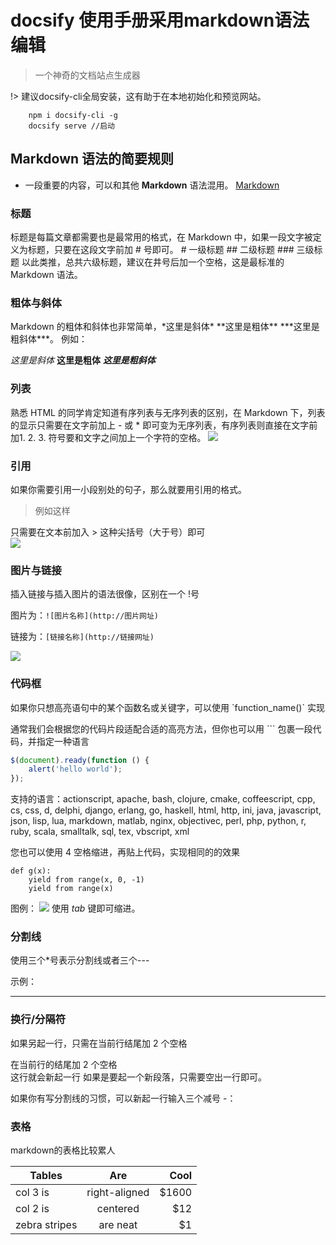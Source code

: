 # docsify 使用手册采用markdown语法编辑

> 一个神奇的文档站点生成器

!> 建议docsify-cli全局安装，这有助于在本地初始化和预览网站。

        npm i docsify-cli -g
        docsify serve //启动

## Markdown 语法的简要规则

* 一段重要的内容，可以和其他 **Markdown** 语法混用。   [Markdown](/demo':target=_blank')

### 标题

标题是每篇文章都需要也是最常用的格式，在 Markdown 中，如果一段文字被定义为标题，只要在这段文字前加 # 号即可。
    # 一级标题
    ## 二级标题
    ### 三级标题
以此类推，总共六级标题，建议在井号后加一个空格，这是最标准的 Markdown 语法。

### 粗体与斜体
Markdown 的粗体和斜体也非常简单，\*这里是斜体\* \*\*这里是粗体\*\*   \*\*\*这里是粗斜体\*\*\*。
例如：

*这里是斜体* 
**这里是粗体**
***这里是粗斜体***

### 列表
熟悉 HTML 的同学肯定知道有序列表与无序列表的区别，在 Markdown 下，列表的显示只需要在文字前加上 - 或 * 即可变为无序列表，有序列表则直接在文字前加1. 2. 3. 符号要和文字之间加上一个字符的空格。
![](http://ww4.sinaimg.cn/large/6aee7dbbgw1effew5aftij20d80bz3yw.jpg)

### 引用
如果你需要引用一小段别处的句子，那么就要用引用的格式。
>例如这样

只需要在文本前加入 > 这种尖括号（大于号）即可       
![](http://ww3.sinaimg.cn/large/6aee7dbbgw1effezhonxlj20e009c3yu.jpg)

### 图片与链接
插入链接与插入图片的语法很像，区别在一个 !号

图片为：`![图片名称](http://图片网址)`

链接为：`[链接名称](http://链接网址)`

![](http://ww2.sinaimg.cn/large/6aee7dbbgw1efffa67voyj20ix0ctq3n.jpg)




### 代码框
如果你只想高亮语句中的某个函数名或关键字，可以使用 \`function_name()\` 实现

通常我们会根据您的代码片段适配合适的高亮方法，但你也可以用 ``` 包裹一段代码，并指定一种语言

```javascript
$(document).ready(function () {
    alert('hello world');
});
```
支持的语言：actionscript, apache, bash, clojure, cmake, coffeescript, cpp, cs, css, d, delphi, django, erlang, go, haskell, html, http, ini, java, javascript, json, lisp, lua, markdown, matlab, nginx, objectivec, perl, php, python, r, ruby, scala, smalltalk, sql, tex, vbscript, xml

您也可以使用 4 空格缩进，再贴上代码，实现相同的的效果

    def g(x):
        yield from range(x, 0, -1)
        yield from range(x)

图例：
![](http://ww3.sinaimg.cn/large/6aee7dbbgw1effg1lsa97j20lt0a8dgs.jpg)
使用 *tab* 键即可缩进。


### 分割线
使用三个*号表示分割线或者三个---

示例： 
*** 

### 换行/分隔符
如果另起一行，只需在当前行结尾加 2 个空格

在当前行的结尾加 2 个空格  
这行就会新起一行
如果是要起一个新段落，只需要空出一行即可。

如果你有写分割线的习惯，可以新起一行输入三个减号 -：



### 表格

markdown的表格比较累人

| Tables        | Are           | Cool  |
| ------------- |:-------------:| -----:|
| col 3 is      | right-aligned | $1600 |
| col 2 is      | centered      |   $12 |
| zebra stripes | are neat      |    $1 |
